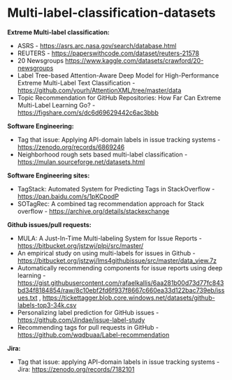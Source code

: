# Multi-label-classification-datasets


**Extreme Multi-label classification:** 
- ASRS -  https://asrs.arc.nasa.gov/search/database.html
- REUTERS - https://paperswithcode.com/dataset/reuters-21578
- 20 Newsgroups https://www.kaggle.com/datasets/crawford/20-newsgroups
- Label Tree-based Attention-Aware Deep Model for High-Performance Extreme Multi-Label Text Classification - https://github.com/yourh/AttentionXML/tree/master/data
- Topic Recommendation for GitHub Repositories: How Far Can Extreme Multi-Label Learning Go? - https://figshare.com/s/dc6d69629442c6ac3bbb

**Software Engineering:**
- Tag that issue: Applying API-domain labels in issue tracking systems - https://zenodo.org/records/6869246
- Neighborhood rough sets based multi-label classification - https://mulan.sourceforge.net/datasets.html

**Software Engineering sites:**
- TagStack: Automated System for Predicting Tags in StackOverflow - https://pan.baidu.com/s/1pKCpodP
- SOTagRec: A combined tag recommendation approach for Stack overflow - https://archive.org/details/stackexchange

**Github issues/pull requests:** 
- MULA: A Just-In-Time Multi-labeling System for Issue Reports - https://bitbucket.org/jstzwj/plpi/src/master/
- An empirical study on using multi-labels for issues in Github - https://bitbucket.org/jstzwj/lms4githubissue/src/master/data_view.7z
- Automatically recommending components for issue reports using deep learning - https://gist.githubusercontent.com/rafaelkallis/6aa281b00d73d77fc843bd34f8184854/raw/8c10ebf2fd6f937f8667c660ea33d122bac739eb/issues.txt , https://tickettagger.blob.core.windows.net/datasets/github-labels-top3-34k.csv
- Personalizing label prediction for GitHub issues - https://github.com/Jindae/issue-label-study
- Recommending tags for pull requests in GitHub - https://github.com/wqdbuaa/Label-recommendation

**Jira:**
- Tag that issue: applying API-domain labels in issue tracking systems - Jira: https://zenodo.org/records/7182101

